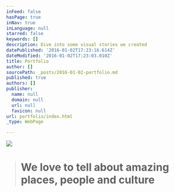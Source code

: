 ```yaml
---
inFeed: false
hasPage: true
inNav: true
inLanguage: null
starred: false
keywords: []
description: Dive into some visual stories we created
datePublished: '2016-01-02T17:23:16.614Z'
dateModified: '2016-01-02T17:23:03.010Z'
title: Portfolio
author: []
sourcePath: _posts/2016-01-02-portfolio.md
published: true
authors: []
publisher:
  name: null
  domain: null
  url: null
  favicon: null
url: portfolio/index.html
_type: WebPage

---
```

![](https://s3-us-west-2.amazonaws.com/the-grid-img/p/68df77d64d79601bc140fd18057ec13eb6b66594.jpg)

> # We love to tell about amazing places, people and culture